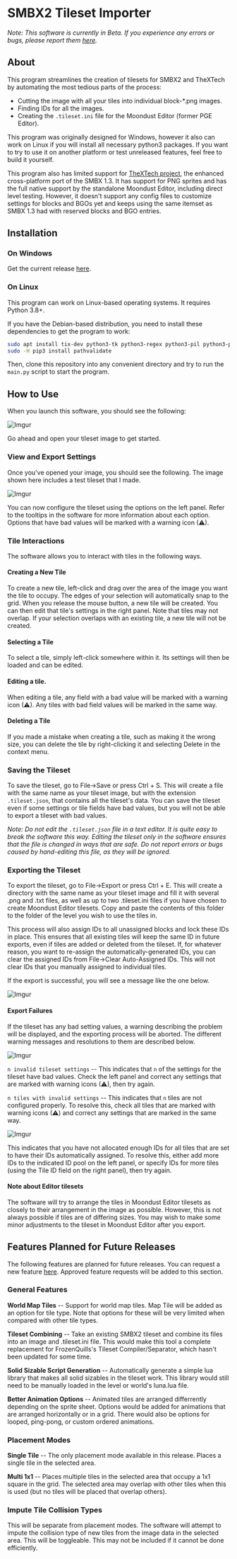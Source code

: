# SMBX2 Tileset Importer

_Note: This software is currently in Beta. If you experience any errors or bugs, please report them
[here](https://github.com/Sambo3975/SMBX2-Tileset-Creator/issues/new?assignees=&labels=&template=bug_report.md&title=)._

## About

This program streamlines the creation of tilesets for SMBX2 and TheXTech by automating the most tedious parts of the process:
- Cutting the image with all your tiles into individual block-*.png images.
- Finding IDs for all the images.
- Creating the `.tileset.ini` file for the Moondust Editor (former PGE Editor).

This program was originally designed for Windows, however it also can work on Linux if you will install all necessary
python3 packages. If you want to try to use it on another platform or test unreleased features, feel free to build it yourself.

This program also has limited support for [TheXTech project](https://github.com/Wohlstand/TheXTech/wiki), the enhanced
cross-platform port of the SMBX 1.3. It has support for PNG sprites and has the full native support by the standalone
Moondust Editor, including direct level testing. However, it doesn't support any config files to
customize settings for blocks and BGOs yet and keeps using the same itemset as SMBX 1.3 had with reserved blocks
and BGO entries.

## Installation

### On Windows
Get the current release [here](https://github.com/Sambo3975/SMBX2-Tileset-Creator/releases).

### On Linux
This program can work on Linux-based operating systems. It requires Python 3.8+.

If you have the Debian-based distribution, you need to install these dependencies to get the program to work:
```bash
sudo apt install tix-dev python3-tk python3-regex python3-pil python3-pip
sudo -H pip3 install pathvalidate
```

Then, clone this repository into any convenient directory and try to run the `main.py` script to start the program.


## How to Use

When you launch this software, you should see the following:

![Imgur](https://imgur.com/JNgPW9Z.png)

Go ahead and open your tileset image to get started.

### View and Export Settings

Once you've opened your image, you should see the following. The image shown here includes a test tileset that I made.

![Imgur](https://imgur.com/2aEV3eZ.png)

You can now configure the tileset using the options on the left panel. Refer to the tooltips in the software for more
information about each option. Options that have bad values will be marked with a warning icon (⚠).

### Tile Interactions

The software allows you to interact with tiles in the following ways.

#### Creating a New Tile

To create a new tile, left-click and drag over the area of the image you want the tile to occupy. The edges of your
selection will automatically snap to the grid. When you release the mouse button, a new tile will be created. You can
then edit that tile's settings in the right panel. Note that tiles may not overlap. If your selection overlaps with an
existing tile, a new tile will not be created.

#### Selecting a Tile

To select a tile, simply left-click somewhere within it. Its settings will then be loaded and can be edited.

#### Editing a tile.

When editing a tile, any field with a bad value will be marked with a warning icon (⚠). Any tiles with bad field values
will be marked in the same way.

#### Deleting a Tile

If you made a mistake when creating a tile, such as making it the wrong size, you can delete the tile by right-clicking
it and selecting Delete in the context menu.

### Saving the Tileset

To save the tileset, go to File->Save or press Ctrl + S. This will create a file with the same name as your tileset
image, but with the extension `.tileset.json`, that contains all the tileset's data. You can save the tileset even if
some settings or tile fields have bad values, but you will not be able to export a tileset with bad values.

_Note: Do not edit the `.tileset.json` file in a text editor. It is quite easy to break the software this way. Editing
the tileset only in the software ensures that the file is changed in ways that are safe. Do not report errors or bugs
caused by hand-editing this file, as they will be ignored._

### Exporting the Tileset

To export the tileset, go to File->Export or press Ctrl + E. This will create a directory with the same name as your
tileset image and fill it with several .png and .txt files, as well as up to two .tileset.ini files if you have chosen
to create Moondust Editor tilesets. Copy and paste the contents of this folder to the folder of the level you wish to use the tiles
in.

This process will also assign IDs to all unassigned blocks and lock these IDs in place. This ensures that all existing
tiles will keep the same ID in future exports, even if tiles are added or deleted from the tileset. If, for whatever
reason, you want to re-assign the automatically-generated IDs, you can clear the assigned IDs from File->Clear
Auto-Assigned IDs. This will not clear IDs that you manually assigned to individual tiles.

If the export is successful, you will see a message like the one below.

![Imgur](https://imgur.com/2pcext2.png)

#### Export Failures

If the tileset has any bad setting values, a warning describing the problem will be displayed, and the exporting process
will be aborted. The different warning messages and resolutions to them are described below.

![Imgur](https://imgur.com/QDMuLMd.png)

`n invalid tileset settings` -- This indicates that `n` of the settings for the tileset have bad values. Check the left
panel and correct any settings that are marked with warning icons (⚠), then try again.

`n tiles with invalid settings` -- This indicates that `n` tiles are not configured properly. To resolve this, check all
tiles that are marked with warning icons (⚠) and correct any settings that are marked in the same way.

![Imgur](https://imgur.com/kLdf1g3.png)

This indicates that you have not allocated enough IDs for all tiles that are set to have their IDs automatically
assigned. To resolve this, either add more IDs to the indicated ID pool on the left panel, or specify IDs for more
tiles (using the Tile ID field on the right panel), then try again.

#### Note about Editor tilesets

The software will try to arrange the tiles in Moondust Editor tilesets as closely to their arrangement in the image as possible.
However, this is not always possible if tiles are of differing sizes. You may wish to make some minor adjustments to
the tileset in Moondust Editor after you export.

## Features Planned for Future Releases

The following features are planned for future releases. You can request a new feature [here](https://github.com/Sambo3975/SMBX2-Tileset-Creator/issues/new?assignees=&labels=&template=feature_request.md&title=). Approved feature requests will be added to this section.

### General Features

**World Map Tiles** -- Support for world map tiles. Map Tile will be added as an option for tile type. Note that options for these will be very limited when compared with other tile types.

**Tileset Combining** -- Take an existing SMBX2 tileset and combine its files into an image and .tileset.ini file. This would make this tool a complete replacement for FrozenQuills's Tileset Compiler/Separator, which hasn't been updated for some time.

**Solid Sizable Script Generation** -- Automatically generate a simple lua library that makes all solid sizables in the tileset work. This library would still need to be manually loaded in the level or world's luna.lua file.

**Better Animation Options** -- Animated tiles are arranged differrently depending on the sprite sheet. Options would be added for animations that are arranged horizontally or in a grid. There would also be options for looped, ping-pong, or custom ordered animations.

### Placement Modes

**Single Tile** -- The only placement mode available in this release. Places a single tile in the selected area.

**Multi 1x1** -- Places multiple tiles in the selected area that occupy a 1x1 square in the grid. The selected area may
overlap with other tiles when this is used (but no tiles will be placed that overlap others).

### Impute Tile Collision Types

This will be separate from placement modes. The software will attempt to impute the collision type of new tiles
from the image data in the selected area. This will be toggleable. This may not be included if it cannot be done
efficiently.

